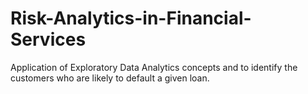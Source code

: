 # Risk-Analytics-in-Financial-Services
Application of Exploratory Data Analytics concepts and to identify the customers who are likely to default a given loan.
